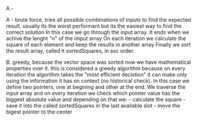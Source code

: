 A - 





A - brute force, tries all possible combinations of inputs to find the expected result.
usually its the worst performant but its the easiest way to find the correct solution
In this case we go through the input array.
It ends when we achive the lenght "n" of the imput array
On each iteration we calculate the square of each element and keep the results in another array
Finally we sort the result array, called it sortedSquares, in asc order. 

B. greedy, because the vector space was sorted now we have mathematical properties over it.
this is considered a greedy algorithm because on every iteration the algorithm takes
the "most efficient decistion" it can make only using the information it has on context (no historical check).
In this case we define two pointers, one at begining and other at the end.
We traverse the input array and on every iteration we check which pointer value has the biggest absolute value and depending on that we:
    - calculate the square 
    - save it into the called sortedSquares in the last available slot
    - move the bigest pointer to the center
